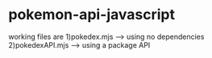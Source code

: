 # pokemon-api-javascript

working files are 
1)pokedex.mjs --> using no dependencies
2)pokedexAPI.mjs --> using a package API
